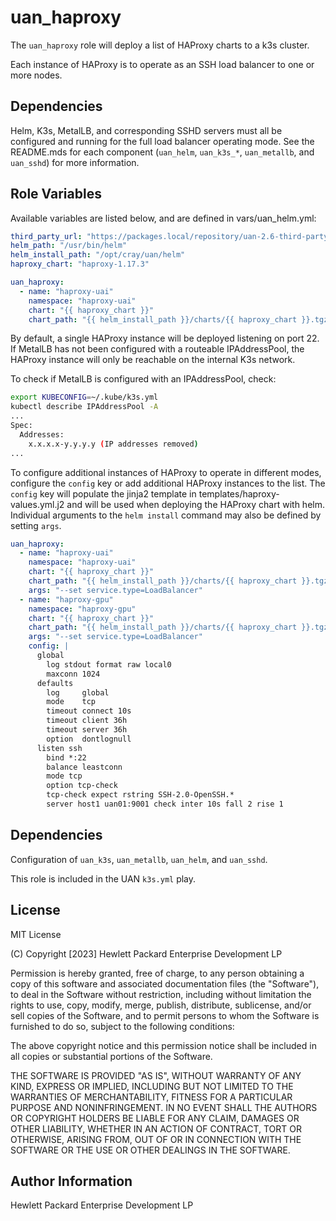 uan_haproxy
=========

The `uan_haproxy` role will deploy a list of HAProxy charts to a k3s cluster.

Each instance of HAProxy is to operate as an SSH load balancer to one or more
nodes.

Dependencies
------------

Helm, K3s, MetalLB, and corresponding SSHD servers must all be configured and running
for the full load balancer operating mode. See the README.mds for each component
(`uan_helm`, `uan_k3s_*`, `uan_metallb`, and `uan_sshd`) for more information.

Role Variables
--------------

Available variables are listed below, and are defined in vars/uan_helm.yml:

```yaml
third_party_url: "https://packages.local/repository/uan-2.6-third-party"
helm_path: "/usr/bin/helm"
helm_install_path: "/opt/cray/uan/helm"
haproxy_chart: "haproxy-1.17.3"

uan_haproxy:
  - name: "haproxy-uai"
    namespace: "haproxy-uai"
    chart: "{{ haproxy_chart }}"
    chart_path: "{{ helm_install_path }}/charts/{{ haproxy_chart }}.tgz"
```

By default, a single HAProxy instance will be deployed listening on port
22. If MetalLB has not been configured with a routeable IPAddressPool, the
HAProxy instance will only be reachable on the internal K3s network.

To check if MetalLB is configured with an IPAddressPool, check:
```bash
export KUBECONFIG=~/.kube/k3s.yml
kubectl describe IPAddressPool -A
...
Spec:
  Addresses:
    x.x.x.x-y.y.y.y (IP addresses removed)
...
```

To configure additional instances of HAProxy to operate in different modes,
configure the `config` key or add additional HAProxy instances to the list.
The `config` key will populate the jinja2 template in templates/haproxy-values.yml.j2
and will be used when deploying the HAProxy chart with helm. Individual 
arguments to the `helm install` command may also be defined by setting `args`.

```yaml
uan_haproxy:
  - name: "haproxy-uai"
    namespace: "haproxy-uai"
    chart: "{{ haproxy_chart }}"
    chart_path: "{{ helm_install_path }}/charts/{{ haproxy_chart }}.tgz"
    args: "--set service.type=LoadBalancer"
  - name: "haproxy-gpu"
    namespace: "haproxy-gpu"
    chart: "{{ haproxy_chart }}"
    chart_path: "{{ helm_install_path }}/charts/{{ haproxy_chart }}.tgz"
    args: "--set service.type=LoadBalancer"
    config: |
      global
        log stdout format raw local0
        maxconn 1024
      defaults
        log     global
        mode    tcp
        timeout connect 10s
        timeout client 36h
        timeout server 36h
        option  dontlognull
      listen ssh
        bind *:22
        balance leastconn
        mode tcp
        option tcp-check
        tcp-check expect rstring SSH-2.0-OpenSSH.*
        server host1 uan01:9001 check inter 10s fall 2 rise 1
```



Dependencies
------------

Configuration of `uan_k3s`, `uan_metallb`, `uan_helm`, and `uan_sshd`.

This role is included in the UAN `k3s.yml` play.

License
-------

MIT License

(C) Copyright [2023] Hewlett Packard Enterprise Development LP

Permission is hereby granted, free of charge, to any person obtaining a
copy of this software and associated documentation files (the "Software"),
to deal in the Software without restriction, including without limitation
the rights to use, copy, modify, merge, publish, distribute, sublicense,
and/or sell copies of the Software, and to permit persons to whom the
Software is furnished to do so, subject to the following conditions:

The above copyright notice and this permission notice shall be included
in all copies or substantial portions of the Software.

THE SOFTWARE IS PROVIDED "AS IS", WITHOUT WARRANTY OF ANY KIND, EXPRESS OR
IMPLIED, INCLUDING BUT NOT LIMITED TO THE WARRANTIES OF MERCHANTABILITY,
FITNESS FOR A PARTICULAR PURPOSE AND NONINFRINGEMENT. IN NO EVENT SHALL
THE AUTHORS OR COPYRIGHT HOLDERS BE LIABLE FOR ANY CLAIM, DAMAGES OR
OTHER LIABILITY, WHETHER IN AN ACTION OF CONTRACT, TORT OR OTHERWISE,
ARISING FROM, OUT OF OR IN CONNECTION WITH THE SOFTWARE OR THE USE OR
OTHER DEALINGS IN THE SOFTWARE.

Author Information
------------------

Hewlett Packard Enterprise Development LP

